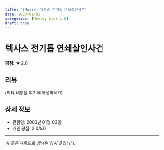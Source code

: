 ```yaml
---
title: "[Movie] 텍사스 전기톱 연쇄살인사건"
date: 2003-01-03
categories: [Movie, Star-2.0]
draft: true
---
```


# 텍사스 전기톱 연쇄살인사건

**평점:** ★ 2.0

## 리뷰

(리뷰 내용을 여기에 작성하세요)

## 상세 정보

- 관람일: 2003년 01월 03일
- 개인 평점: 2.0/5.0

---

*이 글은 자동으로 생성된 임시 글입니다.*
